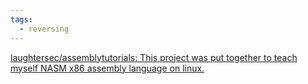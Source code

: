 ```yaml
---
tags:
  - reversing
---
```

[laughtersec/assemblytutorials: This project was put together to teach myself NASM x86 assembly language on linux.](https://github.com/laughtersec/assemblytutorials)
